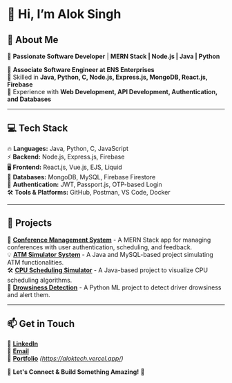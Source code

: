 # 👋 Hi, I’m **Alok Singh**  

## 👀 About Me  
🚀 **Passionate Software Developer** | **MERN Stack | Node.js | Java | Python**  

🔹 **Associate Software Engineer at ENS Enterprises**  
🔹 Skilled in **Java, Python, C, Node.js, Express.js, MongoDB, React.js, Firebase**  
🔹 Experience with **Web Development, API Development, Authentication, and Databases**  

---

## 💻 **Tech Stack**  
🔥 **Languages:** Java, Python, C, JavaScript  
⚡ **Backend:** Node.js, Express.js, Firebase  
🖥️ **Frontend:** React.js, Vue.js, EJS, Liquid  
💾 **Databases:** MongoDB, MySQL, Firebase Firestore  
🔑 **Authentication:** JWT, Passport.js, OTP-based Login  
🛠️ **Tools & Platforms:** GitHub, Postman, VS Code, Docker  

---

## 📌 **Projects**  
🚀 **[Conference Management System](#)** - A MERN Stack app for managing conferences with user authentication, scheduling, and feedback.  
💡 **[ATM Simulator System](#)** - A Java and MySQL-based project simulating ATM functionalities.  
🛠️ **[CPU Scheduling Simulator](#)** - A Java-based project to visualize CPU scheduling algorithms.  
🧠 **[Drowsiness Detection](#)** - A Python ML project to detect driver drowsiness and alert them.  

---

## 📫 **Get in Touch**  
💼 [**LinkedIn**](https://www.linkedin.com/in/aloksinghrcr65)  
📧 [**Email**](mailto:aloksinghrcr65@gmail.com)  
🔗 [**Portfolio**](#) *(https://aloktech.vercel.app/)*  

🌟 **Let's Connect & Build Something Amazing!** 🚀  
